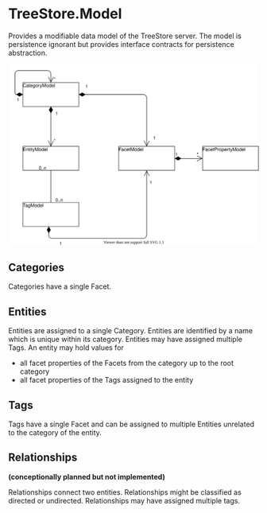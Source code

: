 # TreeStore.Model

Provides a modifiable data model of the TreeStore server.
The model is persistence ignorant but provides interface contracts for persistence abstraction.

![Model](model.svg)

## Categories

Categories have a single Facet.

## Entities

Entities are assigned to a single Category.
Entities are identified by a name which is unique within its category.
Entities may have assigned multiple Tags.
An entity may hold values for

- all facet properties of the Facets from the category up to the root category
- all facet properties of the Tags assigned to the entity

## Tags

Tags have a single Facet and can be assigned to multiple Entities unrelated to the category of the entity.

## Relationships

**(conceptionally planned but not implemented)**

Relationships connect two entities.
Relationships might be classified as directed or undirected.
Relationships may have assigned multiple tags.
